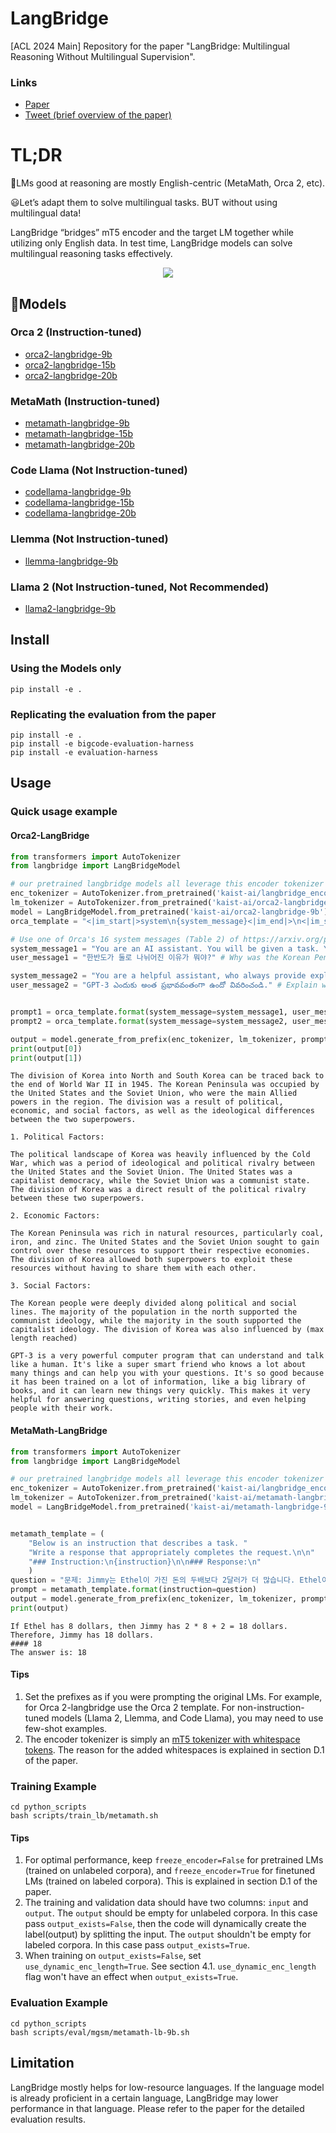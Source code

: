 # LangBridge
[ACL 2024 Main] Repository for the paper "LangBridge: Multilingual Reasoning Without Multilingual Supervision".

### Links
- [Paper](https://arxiv.org/abs/2401.10695)
- [Tweet (brief overview of the paper)](https://twitter.com/dongkeun_yoon/status/1749780849741160775)

# TL;DR
🤔LMs good at reasoning are mostly English-centric (MetaMath, Orca 2, etc).

😃Let’s adapt them to solve multilingual tasks. BUT without using multilingual data!

LangBridge “bridges” mT5 encoder and the target LM together while utilizing only English data. In test time, LangBridge models can solve multilingual reasoning tasks effectively.

<p align="center">
  <img src="./figure2.png" >
</p>


##  🤗Models
### Orca 2 (Instruction-tuned)
- [orca2-langbridge-9b](https://huggingface.co/kaist-ai/orca2-langbridge-9b)
- [orca2-langbridge-15b](https://huggingface.co/kaist-ai/orca2-langbridge-15b)
- [orca2-langbridge-20b](https://huggingface.co/kaist-ai/orca2-langbridge-20b)
### MetaMath (Instruction-tuned)
- [metamath-langbridge-9b](https://huggingface.co/kaist-ai/metamath-langbridge-9b)
- [metamath-langbridge-15b](https://huggingface.co/kaist-ai/metamath-langbridge-15b)
- [metamath-langbridge-20b](https://huggingface.co/kaist-ai/metamath-langbridge-20b)
### Code Llama (Not Instruction-tuned)
- [codellama-langbridge-9b](https://huggingface.co/kaist-ai/codellama-langbridge-9b)
- [codellama-langbridge-15b](https://huggingface.co/kaist-ai/codellama-langbridge-15b)
- [codellama-langbridge-20b](https://huggingface.co/kaist-ai/codellama-langbridge-20b)
### Llemma (Not Instruction-tuned)
- [llemma-langbridge-9b](https://huggingface.co/kaist-ai/llemma-langbrige-9b)
### Llama 2 (Not Instruction-tuned, Not Recommended)
- [llama2-langbridge-9b](https://huggingface.co/kaist-ai/llama2-langbridge-9b)
  
## Install
### Using the Models only
```
pip install -e .
```

### Replicating the evaluation from the paper
```
pip install -e .
pip install -e bigcode-evaluation-harness
pip install -e evaluation-harness
```

## Usage
### Quick usage example
#### Orca2-LangBridge
```python
from transformers import AutoTokenizer
from langbridge import LangBridgeModel

# our pretrained langbridge models all leverage this encoder tokenizer
enc_tokenizer = AutoTokenizer.from_pretrained('kaist-ai/langbridge_encoder_tokenizer') 
lm_tokenizer = AutoTokenizer.from_pretrained('kaist-ai/orca2-langbridge-9b')
model = LangBridgeModel.from_pretrained('kaist-ai/orca2-langbridge-9b').to('cuda')
orca_template = "<|im_start|>system\n{system_message}<|im_end|>\n<|im_start|>user\n{user_message}<|im_end|>\n<|im_start|>assistant"

# Use one of Orca's 16 system messages (Table 2) of https://arxiv.org/pdf/2306.02707
system_message1 = "You are an AI assistant. You will be given a task. You must generate a detailed and long answer." 
user_message1 = "한반도가 둘로 나뉘어진 이유가 뭐야?" # Why was the Korean Peninsula divided into two?

system_message2 = "You are a helpful assistant, who always provide explanation. Think like you are answering to a five year old."
user_message2 = "GPT-3 ఎందుకు అంత ప్రభావవంతంగా ఉందో వివరించండి." # Explain why GPT-3 is so influential.


prompt1 = orca_template.format(system_message=system_message1, user_message=user_message1)
prompt2 = orca_template.format(system_message=system_message2, user_message=user_message2)

output = model.generate_from_prefix(enc_tokenizer, lm_tokenizer, prompts=[prompt1, prompt2], max_length=300)
print(output[0])
print(output[1])
```

```
The division of Korea into North and South Korea can be traced back to the end of World War II in 1945. The Korean Peninsula was occupied by the United States and the Soviet Union, who were the main Allied powers in the region. The division was a result of political, economic, and social factors, as well as the ideological differences between the two superpowers.

1. Political Factors:

The political landscape of Korea was heavily influenced by the Cold War, which was a period of ideological and political rivalry between the United States and the Soviet Union. The United States was a capitalist democracy, while the Soviet Union was a communist state. The division of Korea was a direct result of the political rivalry between these two superpowers.

2. Economic Factors:

The Korean Peninsula was rich in natural resources, particularly coal, iron, and zinc. The United States and the Soviet Union sought to gain control over these resources to support their respective economies. The division of Korea allowed both superpowers to exploit these resources without having to share them with each other.

3. Social Factors:

The Korean people were deeply divided along political and social lines. The majority of the population in the north supported the communist ideology, while the majority in the south supported the capitalist ideology. The division of Korea was also influenced by (max length reached)
```
```
GPT-3 is a very powerful computer program that can understand and talk like a human. It's like a super smart friend who knows a lot about many things and can help you with your questions. It's so good because it has been trained on a lot of information, like a big library of books, and it can learn new things very quickly. This makes it very helpful for answering questions, writing stories, and even helping people with their work.
```

#### MetaMath-LangBridge
```python
from transformers import AutoTokenizer
from langbridge import LangBridgeModel

# our pretrained langbridge models all leverage this encoder tokenizer
enc_tokenizer = AutoTokenizer.from_pretrained('kaist-ai/langbridge_encoder_tokenizer') 
lm_tokenizer = AutoTokenizer.from_pretrained('kaist-ai/metamath-langbridge-9b')
model = LangBridgeModel.from_pretrained('kaist-ai/metamath-langbridge-9b').to('cuda')


metamath_template = (
    "Below is an instruction that describes a task. "
    "Write a response that appropriately completes the request.\n\n"
    "### Instruction:\n{instruction}\n\n### Response:\n"
    )
question = "문제: Jimmy는 Ethel이 가진 돈의 두배보다 2달러가 더 많습니다. Ethel이 8달러가 있다고하면, Jimmy는 얼마를 갖고 있나요?  정답: "
prompt = metamath_template.format(instruction=question)
output = model.generate_from_prefix(enc_tokenizer, lm_tokenizer, prompts=[prompt])
print(output)
```
```
If Ethel has 8 dollars, then Jimmy has 2 * 8 + 2 = 18 dollars.
Therefore, Jimmy has 18 dollars.
#### 18
The answer is: 18
```

#### Tips
1. Set the prefixes as if you were prompting the original LMs. For example, for Orca 2-langbridge use the Orca 2 template. For non-instruction-tuned models (Llama 2, Llemma, and Code Llama), you may need to use few-shot examples.
2. The encoder tokenizer is simply an [mT5 tokenizer with whitespace tokens](https://github.com/kaistAI/LangBridge/blob/16a781b1048dcc0089c986fd4bd63ab75c6a7d13/python_scripts/train_langbridge.py#L331). The reason for the added whitespaces is explained in section D.1 of the paper.

### Training Example
```
cd python_scripts
bash scripts/train_lb/metamath.sh
```
#### Tips
1. For optimal performance, keep `freeze_encoder=False` for pretrained LMs (trained on unlabeled corpora), and `freeze_encoder=True` for finetuned LMs (trained on labeled corpora). This is explained in section D.1 of the paper.
2. The training and validation data should have two columns: `input` and `output`. The `output` should be empty for unlabeled corpora. In this case pass `output_exists=False`, then the code will dynamically create the label(output) by splitting the input. The `output` shouldn't be empty for labeled corpora. In this case pass `output_exists=True`.
3. When training on `output_exists=False`, set `use_dynamic_enc_length=True`. See section 4.1. `use_dynamic_enc_length` flag won't have an effect when `output_exists=True`.

### Evaluation Example
```
cd python_scripts
bash scripts/eval/mgsm/metamath-lb-9b.sh
```


## Limitation
LangBridge mostly helps for low-resource languages. If the language model is already proficient in a certain language, LangBridge may lower performance in that language. Please refer to the paper for the detailed evaluation results.
